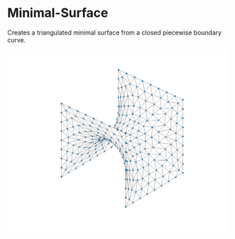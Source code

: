 # Minimal-Surface
Creates a triangulated minimal surface from a closed piecewise boundary curve.

![image](3DExample.png)
